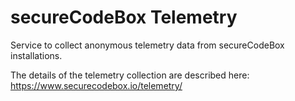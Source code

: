 # secureCodeBox Telemetry

Service to collect anonymous telemetry data from secureCodeBox installations.

The details of the telemetry collection are described here: https://www.securecodebox.io/telemetry/


